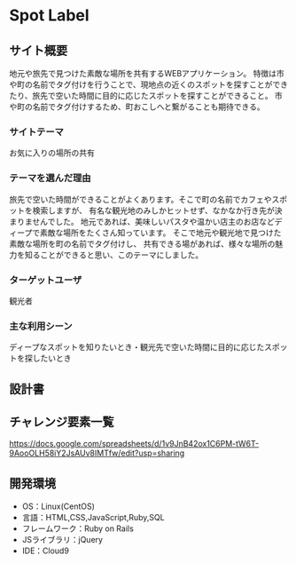 # Spot Label

## サイト概要
地元や旅先で見つけた素敵な場所を共有するWEBアプリケーション。
特徴は市や町の名前でタグ付けを行うことで、現地点の近くのスポットを探すことができたり、旅先で空いた時間に目的に応じたスポットを探すことができること。
市や町の名前でタグ付けするため、町おこしへと繋がることも期待できる。

### サイトテーマ
お気に入りの場所の共有

### テーマを選んだ理由
旅先で空いた時間ができることがよくあります。そこで町の名前でカフェやスポットを検索しますが、
有名な観光地のみしかヒットせず、なかなか行き先が決まりませんでした。
地元であれば、美味しいパスタや温かい店主のお店などディープで素敵な場所をたくさん知っています。
そこで地元や観光地で見つけた素敵な場所を町の名前でタグ付けし、
共有できる場があれば、様々な場所の魅力を知ることができると思い、このテーマにしました。

### ターゲットユーザ
観光者

### 主な利用シーン
ディープなスポットを知りたいとき・観光先で空いた時間に目的に応じたスポットを探したいとき

## 設計書


## チャレンジ要素一覧
https://docs.google.com/spreadsheets/d/1v9JnB42ox1C6PM-tW6T-9AooOLH58iY2JsAUv8IMTfw/edit?usp=sharing

## 開発環境
- OS：Linux(CentOS)
- 言語：HTML,CSS,JavaScript,Ruby,SQL
- フレームワーク：Ruby on Rails
- JSライブラリ：jQuery
- IDE：Cloud9

